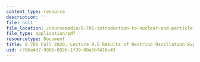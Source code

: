 ```yaml
---
content_type: resource
description: ''
file: null
file_location: /coursemedia/8-701-introduction-to-nuclear-and-particle-physics-fall-2020/c786a4d79986092b1f3900a5b741bc43_MIT8_701f20_lec8.5.pdf
file_type: application/pdf
resourcetype: Document
title: 8.701 Fall 2020, Lecture 8.5 Results of Neutrino Oscillation Experiments
uid: c786a4d7-9986-092b-1f39-00a5b741bc43
---
```

